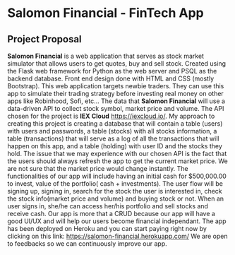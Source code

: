 # Salomon Financial - FinTech App

## Project Proposal

**Salomon Financial** is a web application that serves as stock market simulator that allows users to get quotes, buy and sell stock. Created using the Flask web framework for Python as the web server and PSQL as the backend database. Front end design done with HTML and CSS (mostly Bootstrap). 
This web application targets newbie traders. They can use this app to simulate their trading strategy before investing real money on other apps like Robinhood, Sofi, etc...
The data that **Salomon Financial** will use a data-driven API to collect stock symbol, market price and volume. The API chosen for the project is **IEX Cloud** https://iexcloud.io/. 
My approach to creating this project is creating a database that will contain a table (users) with users and passwords, a table (stocks) with all stocks information, a table (transactions) that will serve as a log of all the transactions that will happen on this app, and a table (holding) with user ID and the stocks they hold.
The issue that we may experience with our chosen API is the fact that the users should always refresh the app to get the current market price. We are not sure that the market price would change instantly.
The functionalities of our app will include having an initial cash for $500,000.00 to invest, value of the portfolio( cash + investments). 
The user flow will be signing up, signing in, search for the stock the user is interested in, check the stock info(market price and volume) and buying stock or not. When an user signs in, she/he can access her/his portfolio and sell stocks and receive cash.
Our app is more that a CRUD because our app will have a good UI/UX and will help our users become financial independant.
The app has been deployed on Heroku and you can start paying right now by clicking on this link: https://salomon-financial.herokuapp.com/
We are open to feedbacks so we can continuously improve our app.
